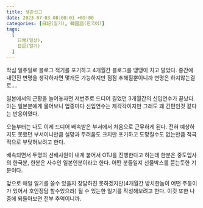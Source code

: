 ```yaml
---
title: 생존신고
date: 2023-07-03 08:08:01 +09:00
categories: [日記(일기), 韓国語(한국어)]
tags:
  [
    日常(일상),
    日記(일기)
  ]
---
```

작심 일주일로 블로그 적기를 포기하고 4개월간 블로그를 땡땡이 치고 말았다.
중간에 내던진 변명을 생각하자면 몇개든 가능하지만 점점 추해질뿐이니까 변명은 하지않는걸로….

일본에서의 근황을 늘어놓자면 저번주로 드디어 길었던 3개월간의 신입연수가 끝났다.
아는 일본분에게 물어보니 업종마다 신입연수는 제각각이지만 그래도 꽤 긴편인것 같다는 반응이였다.

오늘부터는 나도 이제 드디어 배속받은 부서에서 처음으로 근무하게 된다.
전혀 예상하지도 못했던 부서이니만큼 실망과 두려움도 크지만 포기하고 도망칠수도 없는만큼 적극적으로 부딫혀보려고 한다.

배속되면서 두명의 선배사원이 내게 붙어서 OTJ을 진행한다고 하는데 한분은 중도입사의 한국분, 한분은 사수인 일본인분이라고 한다.
어떤 분들일지 선물박스를 뜯는듯한 기분이다.

앞으로 매일 일기를 쓸수 있을지 장담하진 못하겠지만(4개월간 방치한놈이 어떤 주둥이가 있어서 호언장담 할수있으랴) 될 수 있는한 일기를 작성해보려고 한다.
이것 또한 나중에 되돌아보면 전부 추억이니까.